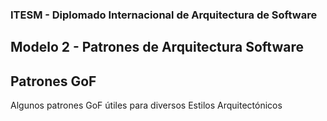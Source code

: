 ### ITESM - Diplomado Internacional de Arquitectura de Software

## Modelo 2 - Patrones de Arquitectura Software

## Patrones GoF

Algunos patrones GoF útiles para diversos Estilos Arquitectónicos
